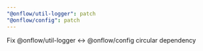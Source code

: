 ```yaml
---
"@onflow/util-logger": patch
"@onflow/config": patch
---
```


Fix @onflow/util-logger <-> @onflow/config circular dependency
